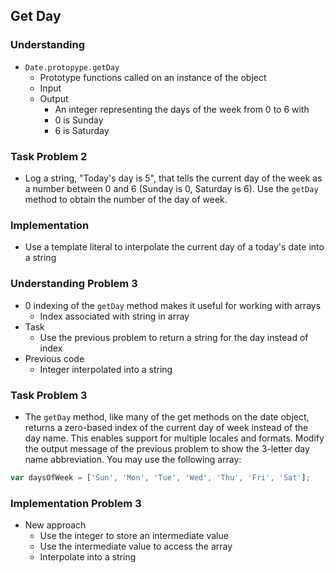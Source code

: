 ## Get Day

### Understanding
- `Date.protopype.getDay`
  + Prototype functions called on an instance of the object
  + Input
  + Output
    * An integer representing the days of the week from 0 to 6 with
    * 0 is Sunday
    * 6 is Saturday

### Task Problem 2
- Log a string, "Today's day is 5", that tells the current day of the week as a number between 0 and 6 (Sunday is 0, Saturday is 6). Use the `getDay` method to obtain the number of the day of week.

### Implementation
- Use a template literal to interpolate the current day of a today's date into a string

### Understanding Problem 3
- 0 indexing of the `getDay` method makes it useful for working with arrays
  + Index associated with string in array
- Task
  + Use the previous problem to return a string for the day instead of index
- Previous code
  + Integer interpolated into a string

### Task Problem 3
- The `getDay` method, like many of the get methods on the date object, returns a zero-based index of the current day of week instead of the day name. This enables support for multiple locales and formats. Modify the output message of the previous problem to show the 3-letter day name abbreviation. You may use the following array:

```js
var daysOfWeek = ['Sun', 'Mon', 'Tue', 'Wed', 'Thu', 'Fri', 'Sat'];
```

### Implementation Problem 3
- New approach
  + Use the integer to store an intermediate value
  + Use the intermediate value to access the array
  + Interpolate into a string